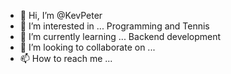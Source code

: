 - 👋 Hi, I’m @KevPeter
- 👀 I’m interested in ... Programming and Tennis 
- 🌱 I’m currently learning ... Backend development
- 💞️ I’m looking to collaborate on ...
- 📫 How to reach me ...

<!---
KevPeter/KevPeter is a ✨ special ✨ repository because its `README.md` (this file) appears on your GitHub profile.
You can click the Preview link to take a look at your changes.
--->
